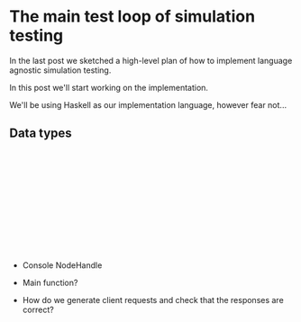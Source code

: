# The main test loop of simulation testing

In the last post we sketched a high-level plan of how to implement
language agnostic simulation testing.

In this post we'll start working on the implementation.



We'll be using Haskell as our implementation language, however fear
not...


## Data types

``` {.haskell include=../moskstraumen/src/Moskstraumen/NodeId.hs snippet=NodeId}
```

``` {.haskell include=../moskstraumen/src/Moskstraumen/NodeHandle.hs snippet=NodeHandle}
```

``` {.haskell include=../moskstraumen/src/Moskstraumen/Simulate.hs snippet=World}
```

``` {.haskell include=../moskstraumen/src/Moskstraumen/Simulate.hs snippet=Trace}
```

``` {.haskell include=../moskstraumen/src/Moskstraumen/Message.hs snippet=Message}
```

``` {.haskell include=../moskstraumen/src/Moskstraumen/Simulate.hs snippet=stepWorld}
```

``` {.haskell include=../moskstraumen/src/Moskstraumen/Simulate.hs snippet=runWorld}
```

``` {.haskell include=../moskstraumen/src/Moskstraumen/Simulate.hs snippet=Deployment}
```

``` {.haskell include=../moskstraumen/src/Moskstraumen/Simulate.hs snippet=newWorld}
```

``` {.haskell include=../moskstraumen/src/Moskstraumen/Workload.hs snippet=Workload}
```

``` {.haskell include=../moskstraumen/src/Moskstraumen/Simulate.hs snippet=TestResult}
```

``` {.haskell include=../moskstraumen/src/Moskstraumen/Simulate.hs snippet=runTest}
```

``` {.haskell include=../moskstraumen/src/Moskstraumen/Simulate.hs snippet=runTests}
```

``` {.haskell include=../moskstraumen/src/Moskstraumen/Simulate.hs snippet=blackboxTest}
```

* Console NodeHandle

* Main function?

* How do we generate client requests and check that the responses are correct?



